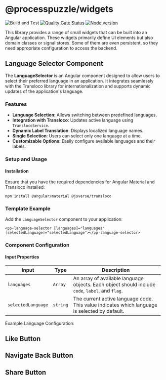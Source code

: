 # @processpuzzle/widgets
![Build and Test](https://github.com/ZsZs/processpuzzle/actions/workflows/build-widgets.yml/badge.svg)
[![Quality Gate Status](https://sonarcloud.io/api/project_badges/measure?project=processpuzzle_widgets&metric=alert_status)](https://sonarcloud.io/summary?id=processpuzzle_widgets)
[![Node version](https://img.shields.io/npm/v/%40processpuzzle%2Fwidgets?style=flat)](https://www.npmjs.com/package/@processpuzzle/widgets)

This library provides a range of small widgets that can be built into an Angular application. These widgets primarily define UI elements 
but also domain classes or signal stores. Some of them are even persistent, so they need appropriate configuration to access the backend.

## Language Selector Component
The **LanguageSelector** is an Angular component designed to allow users to select their preferred language in an application. It integrates seamlessly with the Transloco library for internationalization and supports dynamic updates of the application's language.

### Features
- **Language Selection**: Allows switching between predefined languages.
- **Integration with Transloco**: Updates active language using `TranslocoService`.
- **Dynamic Label Translation**: Displays localized language names.
- **Single Selection**: Users can select only one language at a time.
- **Customizable Options**: Easily configure available languages and their labels.
### Setup and Usage
#### Installation
Ensure that you have the required dependencies for Angular Material and Transloco installed:
```
npm install @angular/material @jsverse/transloco
```
### Template Example
Add the `LanguageSelector` component to your application:
```xhtml
<pp-language-selector [languages]="languages" [selectedLanguage]="selectedLanguage"></pp-language-selector>
```
### Component Configuration
#### Input Properties

| Input | Type | Description |
| --- | --- | --- |
| `languages` | `Array` | An array of available language objects. Each object should include `code`, `label`, and `flag`. |
| `selectedLanguage` | `string` | The current active language code. This value indicates which language is selected by default. |
Example Language Configuration:

## Like Button

## Navigate Back Button

## Share Button
